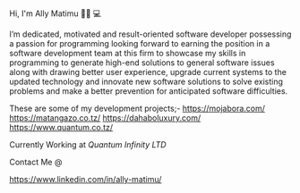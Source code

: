 Hi, I'm Ally Matimu 👋🏾 💻

I’m dedicated, motivated and result-oriented software developer possessing a passion for
programming looking forward to earning the position in a software development team at this
firm to showcase my skills in programming to generate high-end solutions to general software
issues along with drawing better user experience, upgrade current systems to the updated
technology and innovate new software solutions to solve existing problems and make a better
prevention for anticipated software difficulties.


These are some of my development projects;-
  https://mojabora.com/
  https://matangazo.co.tz/
  https://dahaboluxury.com/
  https://www.quantum.co.tz/
  
Currently Working at *Quantum Infinity LTD*


Contact Me @

https://www.linkedin.com/in/ally-matimu/
